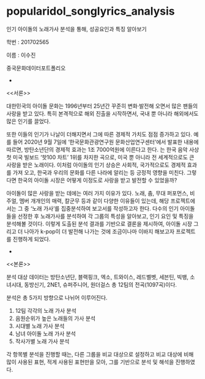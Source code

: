 # popularidol_songlyrics_analysis
인기 아이돌의 노래가사 분석을 통해, 성공요인과 특징 알아보기

학번 : 201702565

이름 : 이수진

중국문화데이터포트폴리오

*


<<서론>>

대한민국의 아이돌 문화는 1996년부터 25년간 꾸준히 변화·발전해 오면서 많은 팬들의 사랑을 받고 있다. 특히 본격적으로 해외 진출을 시작하면서, 국내 뿐 아니라 해외에서도 많은 인기를 끌었다. 

또한 이들의 인기가 나날이 더해지면서 그에 따른 경제적 가치도 점점 증가하고 있다. 예를 들어 2020년 9월 7일에 ‘한국문화관광연구원 문화산업연구센터’에서 발표한 내용에 따르면, 방탄소년단<Dynamite>의 경제적 효과는 1조 7000억원에 이른다고 한다. <Dynamite>는 한국 음악 사상 첫 미국 빌보드 ‘핫100 차트’ 1위를 차지한 곡으로, 미국 뿐 아니라 전 세계적으로도 큰 사랑을 받은 노래이다. 이처럼 아이돌의 인기 상승은 사회적, 국가적으로도 경제적 효과를 가져 오고, 한국과 우리의 문화를 다른 나라에 알리는 등 긍정적 영향을 미친다. 그렇다면 한국의 아이돌 시장은 어떻게 이정도로 사랑을 받고 발전할 수 있었을까?
  
  아이돌이 많은 사랑을 받는 데에는 여러 가지 이유가 있다. 노래, 춤, 무대 퍼포먼스, 비주얼, 멤버 개개인의 매력, 칼군무 등과 같이 다양한 이유들이 있는데, 해당 프로젝트에서는 그 중 ‘노래 가사’를 집중분석하여 보고서를 작성하고자 한다. 다수의 인기 아이돌들을 선정한 후 노래가사를 분석하여 각 그룹의 특성을 알아보고, 인기 요인 및 특징을 분석해볼 것이다. 이렇게 도출된 분석 결과를 기반으로 결론을 제시하여, 아이돌 시장 그리고 더 나아가 k-pop이 더 발전해 나가는 것에 조금이나마 이바지 해보고자 프로젝트를 진행하게 되었다.


*

<<본론>>

분석 대상 데이터는 방탄소년단, 블랙핑크, 엑소, 트와이스, 레드벨벳, 세븐틴, 빅뱅, 소녀시대, 동방신기, 2NE1, 슈퍼주니어, 원더걸스 총 12팀의 전곡(1097곡)이다. 

분석은 총 5가지 방향으로 나뉘어 이루어진다.
 1) 12팀 각각의 노래 가사 분석
 2) 음원순위가 높은 노래들의 가사 분석
 3) 시대별 노래 가사 분석
 4) 남녀 아이돌 노래 가사 분석
 5) 작사가별 노래 가사 분석
 
 각 항목별 분석을 진행할 때는, 다른 그룹을 비교 대상으로 설정하고 비교 대상에 비해 많이 사용된 표현, 적게 사용된 표현만을 모아, 그를 기반으로 분석 및 해석을 진행하였다.
 
 
